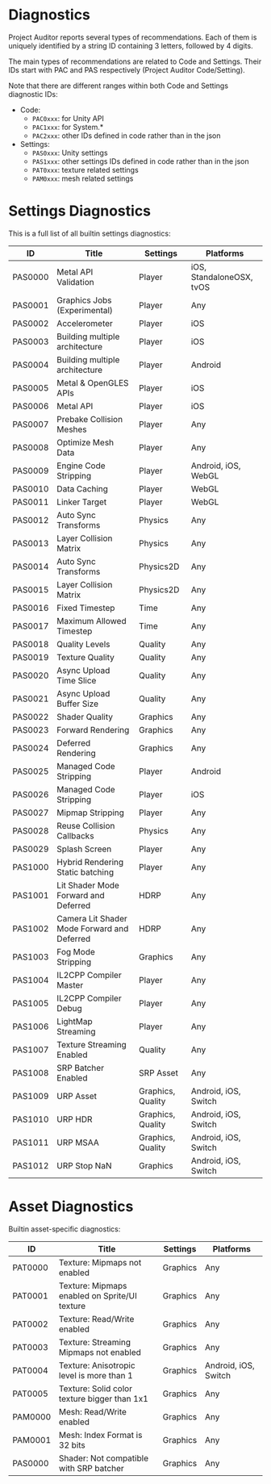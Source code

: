 # Diagnostics
Project Auditor reports several types of recommendations. Each of them is uniquely identified by a string ID containing 3 letters, followed by 4 digits. 

The main types of recommendations are related to Code and Settings. Their IDs start with PAC and PAS respectively (Project Auditor Code/Setting).

Note that there are different ranges within both Code and Settings diagnostic IDs:
- Code:
  - `PAC0xxx`: for Unity API
  - `PAC1xxx`: for System.*
  - `PAC2xxx`: other IDs defined in code rather than in the json
- Settings:
  - `PAS0xxx`: Unity settings 
  - `PAS1xxx`: other settings IDs defined in code rather than in the json
  - `PAT0xxx`: texture related settings
  - `PAM0xxx`: mesh related settings

# Settings Diagnostics
This is a full list of all builtin settings diagnostics:

| ID      | Title                                       | Settings          | Platforms                |
|---------|---------------------------------------------|-------------------|--------------------------|
| PAS0000 | Metal API Validation                        | Player            | iOS, StandaloneOSX, tvOS |
| PAS0001 | Graphics Jobs (Experimental)                | Player            | Any                      |
| PAS0002 | Accelerometer                               | Player            | iOS                      |
| PAS0003 | Building multiple architecture              | Player            | iOS                      |
| PAS0004 | Building multiple architecture              | Player            | Android                  |
| PAS0005 | Metal & OpenGLES APIs                       | Player            | iOS                      |
| PAS0006 | Metal API                                   | Player            | iOS                      |
| PAS0007 | Prebake Collision Meshes                    | Player            | Any                      |
| PAS0008 | Optimize Mesh Data                          | Player            | Any                      |
| PAS0009 | Engine Code Stripping                       | Player            | Android, iOS, WebGL      |
| PAS0010 | Data Caching                                | Player            | WebGL                    |
| PAS0011 | Linker Target                               | Player            | WebGL                    |
| PAS0012 | Auto Sync Transforms                        | Physics           | Any                      |
| PAS0013 | Layer Collision Matrix                      | Physics           | Any                      |
| PAS0014 | Auto Sync Transforms                        | Physics2D         | Any                      |
| PAS0015 | Layer Collision Matrix                      | Physics2D         | Any                      |
| PAS0016 | Fixed Timestep                              | Time              | Any                      |
| PAS0017 | Maximum Allowed Timestep                    | Time              | Any                      |
| PAS0018 | Quality Levels                              | Quality           | Any                      |
| PAS0019 | Texture Quality                             | Quality           | Any                      |
| PAS0020 | Async Upload Time Slice                     | Quality           | Any                      |
| PAS0021 | Async Upload Buffer Size                    | Quality           | Any                      |
| PAS0022 | Shader Quality                              | Graphics          | Any                      |
| PAS0023 | Forward Rendering                           | Graphics          | Any                      |
| PAS0024 | Deferred Rendering                          | Graphics          | Any                      |
| PAS0025 | Managed Code Stripping                      | Player            | Android                  |
| PAS0026 | Managed Code Stripping                      | Player            | iOS                      |
| PAS0027 | Mipmap Stripping                            | Player            | Any                      |
| PAS0028 | Reuse Collision Callbacks                   | Physics           | Any                      |
| PAS0029 | Splash Screen                               | Player            | Any                      |
| PAS1000 | Hybrid Rendering Static batching            | Player            | Any                      |
| PAS1001 | Lit Shader Mode Forward and Deferred        | HDRP              | Any                      |
| PAS1002 | Camera Lit Shader Mode Forward and Deferred | HDRP              | Any                      |
| PAS1003 | Fog Mode Stripping                          | Graphics          | Any                      |
| PAS1004 | IL2CPP Compiler Master                      | Player            | Any                      |
| PAS1005 | IL2CPP Compiler Debug                       | Player            | Any                      |
| PAS1006 | LightMap Streaming                          | Player            | Any                      |
| PAS1007 | Texture Streaming Enabled                   | Quality           | Any                      |
| PAS1008 | SRP Batcher Enabled                         | SRP Asset         | Any                      |
| PAS1009 | URP Asset                                   | Graphics, Quality | Android, iOS, Switch     |
| PAS1010 | URP HDR                                     | Graphics, Quality | Android, iOS, Switch     |
| PAS1011 | URP MSAA                                    | Graphics, Quality | Android, iOS, Switch     |
| PAS1012 | URP Stop NaN                                | Graphics          | Android, iOS, Switch     |


# Asset Diagnostics
Builtin asset-specific diagnostics:

| ID      | Title                                          | Settings  | Platforms            |
|---------|------------------------------------------------|-----------|----------------------|
| PAT0000 | Texture: Mipmaps not enabled                   | Graphics  | Any                  |
| PAT0001 | Texture: Mipmaps enabled on Sprite/UI texture  | Graphics  | Any                  |
| PAT0002 | Texture: Read/Write enabled                    | Graphics  | Any                  |
| PAT0003 | Texture: Streaming Mipmaps not enabled         | Graphics  | Any                  |
| PAT0004 | Texture: Anisotropic level is more than 1      | Graphics  | Android, iOS, Switch |
| PAT0005 | Texture: Solid color texture bigger than 1x1   | Graphics  | Any                  |
| PAM0000 | Mesh: Read/Write enabled                       | Graphics  | Any                  |
| PAM0001 | Mesh: Index Format is 32 bits                  | Graphics  | Any                  |
| PAS0000 | Shader: Not compatible with SRP batcher        | Graphics  | Any                  |
